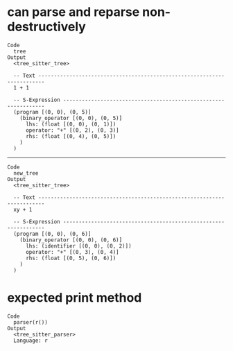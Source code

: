 # can parse and reparse non-destructively

    Code
      tree
    Output
      <tree_sitter_tree>
      
      -- Text ------------------------------------------------------------------------
      1 + 1
      
      -- S-Expression ----------------------------------------------------------------
      (program [(0, 0), (0, 5)]
        (binary_operator [(0, 0), (0, 5)]
          lhs: (float [(0, 0), (0, 1)])
          operator: "+" [(0, 2), (0, 3)]
          rhs: (float [(0, 4), (0, 5)])
        )
      )

---

    Code
      new_tree
    Output
      <tree_sitter_tree>
      
      -- Text ------------------------------------------------------------------------
      xy + 1
      
      -- S-Expression ----------------------------------------------------------------
      (program [(0, 0), (0, 6)]
        (binary_operator [(0, 0), (0, 6)]
          lhs: (identifier [(0, 0), (0, 2)])
          operator: "+" [(0, 3), (0, 4)]
          rhs: (float [(0, 5), (0, 6)])
        )
      )

# expected print method

    Code
      parser(r())
    Output
      <tree_sitter_parser>
      Language: r

